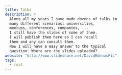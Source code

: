 ```yaml
---
title: Talks
description: >
  Along all my years I have made dozens of talks in 
  many different scenarios: universities, 
  meetups, conferences, companies, ...
  I still have the slides of some of them.
  I will publish them here so I can recall
  them and any can consult them.
  Now I will have a easy answer to the typical
  question: Where are the slides uploaded?
website: "http://www.slideshare.net/DavidRdenasPic"
tags:
  - root
---
```




